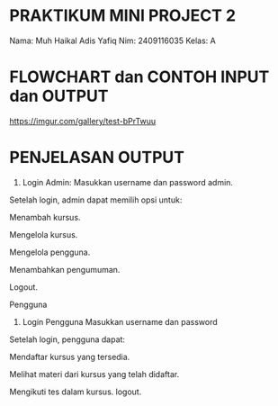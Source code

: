 # PRAKTIKUM MINI PROJECT 2
Nama: Muh Haikal Adis Yafiq 
Nim: 2409116035
Kelas: A

# FLOWCHART dan CONTOH INPUT dan OUTPUT 

https://imgur.com/gallery/test-bPrTwuu

# PENJELASAN OUTPUT
1. Login Admin: Masukkan username dan password admin.

Setelah login, admin dapat memilih opsi untuk:

Menambah kursus.

Mengelola kursus.

Mengelola pengguna.

Menambahkan pengumuman.

Logout.




Pengguna

1. Login Pengguna Masukkan username dan password

Setelah login, pengguna dapat:

Mendaftar kursus yang tersedia.

Melihat materi dari kursus yang telah didaftar.

Mengikuti tes dalam kursus.
logout.
